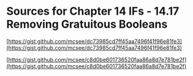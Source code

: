 # Sources for Chapter 14 IFs - 14.17 Removing Gratuitous Booleans


[https://gist.github.com/mcsee/dc73985cd7ff45aa7496f41f96e81fe3](https://gist.github.com/mcsee/dc73985cd7ff45aa7496f41f96e81fe3)

[https://gist.github.com/mcsee/c8d0be601736520faa86a8d7e781be2f](https://gist.github.com/mcsee/c8d0be601736520faa86a8d7e781be2f)